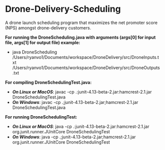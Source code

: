 # Drone-Delivery-Scheduling

A drone launch scheduling program that maximizes the net promoter score (NPS) amongst drone-delivery customers.

**For running the DroneScheduling.java with arguments (args[0] for input file, args[1] for output file) example:**
  - java DroneScheduling /Users/ryanvo1/Documents/workspace/DroneDelivery/src/DroneInputs.txt  /Users/ryanvo1/Documents/workspace/DroneDelivery/src/DroneOutputs.txt

**For compiling DroneSchedulingTest.java:**
  - **_On Linux or MacOS_**: javac -cp .:junit-4.13-beta-2.jar:hamcrest-2.1.jar DroneSchedulingTest.java
  - **_On Windows_**: javac -cp .;junit-4.13-beta-2.jar;hamcrest-2.1.jar DroneSchedulingTest.java

**For running DroneSchedulingTest:**
  - **_On Linux or MacOS_**: java -cp .:junit-4.13-beta-2.jar:hamcrest-2.1.jar org.junit.runner.JUnitCore DroneSchedulingTest
  - **_On Windows_**: java -cp .;junit-4.13-beta-2.jar;hamcrest-2.1.jar org.junit.runner.JUnitCore DroneSchedulingTest

